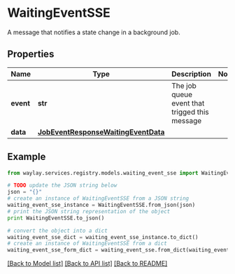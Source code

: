 # WaitingEventSSE

A message that notifies a state change in a background job.

## Properties

Name | Type | Description | Notes
------------ | ------------- | ------------- | -------------
**event** | **str** | The job queue event that trigged this message | 
**data** | [**JobEventResponseWaitingEventData**](JobEventResponseWaitingEventData.md) |  | 

## Example

```python
from waylay.services.registry.models.waiting_event_sse import WaitingEventSSE

# TODO update the JSON string below
json = "{}"
# create an instance of WaitingEventSSE from a JSON string
waiting_event_sse_instance = WaitingEventSSE.from_json(json)
# print the JSON string representation of the object
print WaitingEventSSE.to_json()

# convert the object into a dict
waiting_event_sse_dict = waiting_event_sse_instance.to_dict()
# create an instance of WaitingEventSSE from a dict
waiting_event_sse_form_dict = waiting_event_sse.from_dict(waiting_event_sse_dict)
```
[[Back to Model list]](../README.md#documentation-for-models) [[Back to API list]](../README.md#documentation-for-api-endpoints) [[Back to README]](../README.md)


